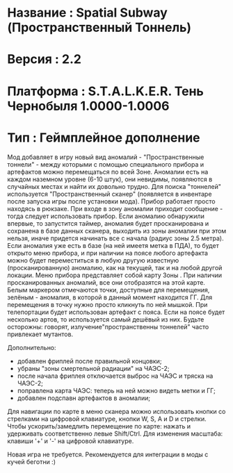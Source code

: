 # Название     : Spatial Subway (Пространственный Тоннель)
# Версия           : 2.2
# Платформа  : S.T.A.L.K.E.R. Тень Чернобыля 1.0000-1.0006
# Тип	                  : Геймплейное дополнение

Мод добавляет в игру новый вид аномалий - "Пространственные тоннели" - между которыми с помощью специального прибора и артефактов можно перемещаться по всей Зоне.
Аномалии есть на каждом наземном уровне (6-10 штук), они невидимы, появляются в случайных местах и найти их довольно трудно. Для поиска "тоннелей" используется "Пространственный сканер" (появляется в инвентаре после запуска игры после установки мода). Прибор работает просто находясь в рюкзаке. При входе в зону аномалии приходит сообщение - тогда следует использовать прибор. Если аномалию обнаружили впервые, то запустится таймер, аномалия будет просканирована и сохранена в базе данных сканера, выходить из зоны аномалии при этом нельзя, иначе придется начинать все с начала (радиус зоны 2.5 метра). Если аномалия уже есть в базе (на ней имеетя метка в ПДА), то будет открыто меню прибора, и при наличии на поясе любого артефакта можно будет переместиться в любую другую известную (просканированную) аномалию, как на текущей, так и на любой другой локации.
Меню прибора представляет собой карту Зоны . При наличии просканированных аномалий, все они отобразятся на этой карте. Белым маркером отмечаются точки, доступные для перемещения, зелёным - аномалия, в которой в данный момент находится ГГ. Для перемещения в точку нужно просто кликнуть по ней мышкой. При телепортации будет использован артефакт с пояса. Если на поясе будет несколько артов, то используется самый дешёвый из них.
Будьте осторожны: говорят, излучение"пространственны тоннелей" часто привлекает мутантов.

Дополнительно:
 * добавлен фриплей после правильной концовки;
 * убраны "зоны смертельной радиации" на ЧАЭС-2;
 * после начала фриплея отключается выброс на ЧАЭС и тряска на ЧАЭС-2;
 * поправлена карта ЧАЭС: теперь на ней можно видеть метки и ГГ;
 * добавлен подспавн артефактов в аномалии;
	
Для навигации по карте в меню сканера можно использовать кнопки со стрелками на цифровой клавиатуре, кнопки W, S, A и D и стрелки. Чтобы ускорить/замедлить перемещение по карте: нажать и удерживать соответственно левые Shift/Ctrl. Для изменения масштаба: клавиши '+' и '-' на цифровой клавиатуре. 

Новая игра не требуется.
Рекомендуется для интеграции в моды с кучей беготни :)
